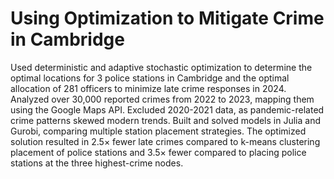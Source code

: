 # Using Optimization to Mitigate Crime in Cambridge
Used deterministic and adaptive stochastic optimization to determine the optimal locations for 3 police stations in Cambridge and the optimal allocation of 281 officers to minimize late crime responses in 2024. Analyzed over 30,000 reported crimes from 2022 to 2023, mapping them using the Google Maps API. Excluded 2020-2021 data, as pandemic-related crime patterns skewed modern trends. Built and solved models in Julia and Gurobi, comparing multiple station placement strategies. The optimized solution resulted in 2.5× fewer late crimes compared to k-means clustering placement of police stations and 3.5× fewer compared to placing police stations at the three highest-crime nodes.
